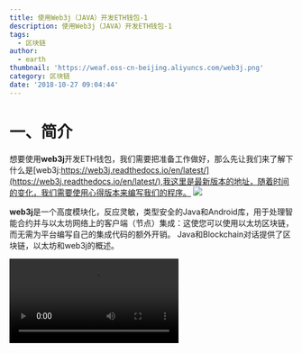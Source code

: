 ```yaml
---
title: 使用Web3j（JAVA）开发ETH钱包-1
description: 使用Web3j（JAVA）开发ETH钱包-1
tags:
  - 区块链
author:
  - earth
thumbnail: 'https://weaf.oss-cn-beijing.aliyuncs.com/web3j.png'
category: 区块链
date: '2018-10-27 09:04:44'
---
```

一、简介
=========
想要使用**web3j**开发ETH钱包，我们需要把准备工作做好，那么先让我们来了解下什么是[web3j:https://web3j.readthedocs.io/en/latest/](https://web3j.readthedocs.io/en/latest/),我这里是最新版本的地址，随着时间的变化，我们需要使用心得版本来编写我们的程序。
![](https://weaf.oss-cn-beijing.aliyuncs.com/web3j-1.png)

**web3j**是一个高度模块化，反应灵敏，类型安全的Java和Android库，用于处理智能合约并与以太坊网络上的客户端（节点）集成：这使您可以使用以太坊区块链，而无需为平台编写自己的集成代码的额外开销。
Java和Blockchain对话提供了区块链，以太坊和web3j的概述。

<video src="https://www.youtube.com/watch?v=ea3miXs_P6Y" x5-video-player-type="h5"/>




